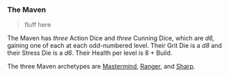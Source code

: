 ### The Maven

> fluff here

The Maven has *three* Action Dice and *three* Cunning Dice, which are *d6,* gaining one of each at each odd-numbered level. Their Grit Die is a *d8* and their Stress Die is a *d6*. Their Health per level is 8 + Build.

The three Maven archetypes are [Mastermind](https://github.com/morganmayday/tayen-core/blob/main/archetypes/maven/mastermind.md), [Ranger](https://github.com/morganmayday/tayen-core/blob/main/archetypes/maven/ranger.md), and [Sharp](https://github.com/morganmayday/tayen-core/blob/main/archetypes/maven/sharp.md).

